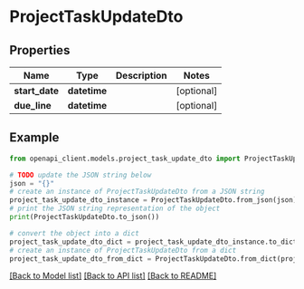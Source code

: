 # ProjectTaskUpdateDto


## Properties

Name | Type | Description | Notes
------------ | ------------- | ------------- | -------------
**start_date** | **datetime** |  | [optional] 
**due_line** | **datetime** |  | [optional] 

## Example

```python
from openapi_client.models.project_task_update_dto import ProjectTaskUpdateDto

# TODO update the JSON string below
json = "{}"
# create an instance of ProjectTaskUpdateDto from a JSON string
project_task_update_dto_instance = ProjectTaskUpdateDto.from_json(json)
# print the JSON string representation of the object
print(ProjectTaskUpdateDto.to_json())

# convert the object into a dict
project_task_update_dto_dict = project_task_update_dto_instance.to_dict()
# create an instance of ProjectTaskUpdateDto from a dict
project_task_update_dto_from_dict = ProjectTaskUpdateDto.from_dict(project_task_update_dto_dict)
```
[[Back to Model list]](../README.md#documentation-for-models) [[Back to API list]](../README.md#documentation-for-api-endpoints) [[Back to README]](../README.md)


